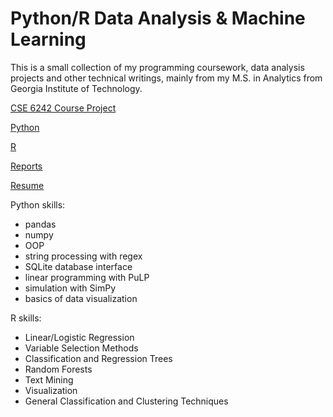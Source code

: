 # Python/R Data Analysis & Machine Learning

This is a small collection of my programming coursework, data analysis projects and other technical writings, mainly from my M.S. in Analytics from Georgia Institute of Technology. 

[CSE 6242 Course Project](http://crisifivis.nuscri.org/)

[Python](https://github.com/schr0841/GitRepo/tree/master/Python)

[R](https://github.com/schr0841/GitRepo/tree/master/R)

[Reports](https://github.com/schr0841/GitRepo/tree/master/Reports)

[Resume](https://github.com/schr0841/GitRepo/tree/master/Resume)

Python skills:

* pandas
* numpy
* OOP
* string processing with regex
* SQLite database interface
* linear programming with PuLP
* simulation with SimPy
* basics of data visualization 

R skills:
* Linear/Logistic Regression
* Variable Selection Methods
* Classification and Regression Trees
* Random Forests
* Text Mining
* Visualization
* General Classification and Clustering Techniques
